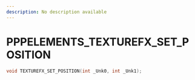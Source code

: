 ```yaml
---
description: No description available 
---
```


# PPPELEMENTS\_TEXTUREFX_SET_POSITION

```cpp
void TEXTUREFX_SET_POSITION(int _Unk0, int _Unk1);
```
